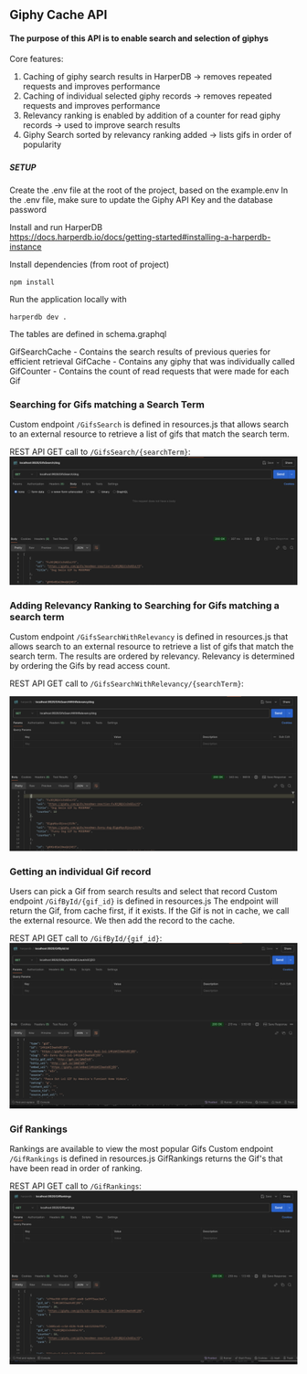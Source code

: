 ## Giphy Cache API 

#### The purpose of this API is to enable search and selection of giphys
Core features:
1. Caching of giphy search results in HarperDB -> removes repeated requests and improves performance 
2. Caching of individual selected giphy records -> removes repeated requests and improves performance
3. Relevancy ranking is enabled by addition of a counter for read giphy records -> used to improve search results
4. Giphy Search sorted by relevancy ranking added -> lists gifs in order of popularity
###
##### SETUP
Create the .env file at the root of the project, based on the example.env
In the .env file, make sure to update the Giphy API Key and the database password

Install and run HarperDB  
https://docs.harperdb.io/docs/getting-started#installing-a-harperdb-instance

Install dependencies (from root of project) 
```
npm install
```

Run the application locally with
```
harperdb dev .
```

The tables are defined in schema.graphql 

GifSearchCache - Contains the search results of previous queries for efficient retrieval
GifCache - Contains any giphy that was individually called
GifCounter - Contains the count of read requests that were made for each Gif

### Searching for Gifs matching a Search Term
Custom endpoint `/GifsSearch` is defined in resources.js 
that allows search to an external resource to retrieve a list of gifs that match the search term.

REST API GET call to `/GifsSearch/{searchTerm}`:
![GifSearch.png](./resources%2FGifSearch.png)
### Adding Relevancy Ranking to Searching for Gifs matching a search term
Custom endpoint `/GifsSearchWithRelevancy` is defined in resources.js
that allows search to an external resource to retrieve a list of gifs that match the search term.
The results are ordered by relevancy. 
Relevancy is determined by ordering the Gifs by read access count.

REST API GET call to `/GifsSearchWithRelevancy/{searchTerm}`:

![resources/GifSearchWithRelevancy.png](./resources%2FgifSearchWithRelevancy.png)

### Getting an individual Gif record
Users can pick a Gif from search results and select that record 
Custom endpoint `/GifById/{gif_id}` is defined in resources.js
The endpoint will return the Gif, from cache first, if it exists. 
If the Gif is not in cache, we call the external resource. 
We then add the record to the cache. 

REST API GET call to `/GifById/{gif_id}`:
![resources/gifById.png](./resources%2FgifById.png)

### Gif Rankings
Rankings are available to view the most popular Gifs
Custom endpoint `/GifRankings` is defined in resources.js
GifRankings returns the Gif's that have been read in 
order of ranking.

REST API GET call to `/GifRankings`:
![resources/gifRankings.png](./resources%2FgifRankings.png)




